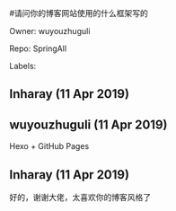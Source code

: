 #请问你的博客网站使用的什么框架写的

Owner: wuyouzhuguli

Repo: SpringAll

Labels: 

## Inharay (11 Apr 2019)



## wuyouzhuguli (11 Apr 2019)

Hexo + GitHub Pages

## Inharay (11 Apr 2019)

好的，谢谢大佬，太喜欢你的博客风格了

